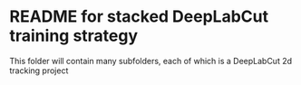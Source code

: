 # README for stacked DeepLabCut training strategy

This folder will contain many subfolders, each of which is a DeepLabCut 2d tracking project
